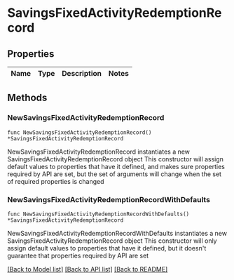# SavingsFixedActivityRedemptionRecord

## Properties

Name | Type | Description | Notes
------------ | ------------- | ------------- | -------------

## Methods

### NewSavingsFixedActivityRedemptionRecord

`func NewSavingsFixedActivityRedemptionRecord() *SavingsFixedActivityRedemptionRecord`

NewSavingsFixedActivityRedemptionRecord instantiates a new SavingsFixedActivityRedemptionRecord object
This constructor will assign default values to properties that have it defined,
and makes sure properties required by API are set, but the set of arguments
will change when the set of required properties is changed

### NewSavingsFixedActivityRedemptionRecordWithDefaults

`func NewSavingsFixedActivityRedemptionRecordWithDefaults() *SavingsFixedActivityRedemptionRecord`

NewSavingsFixedActivityRedemptionRecordWithDefaults instantiates a new SavingsFixedActivityRedemptionRecord object
This constructor will only assign default values to properties that have it defined,
but it doesn't guarantee that properties required by API are set


[[Back to Model list]](../README.md#documentation-for-models) [[Back to API list]](../README.md#documentation-for-api-endpoints) [[Back to README]](../README.md)


